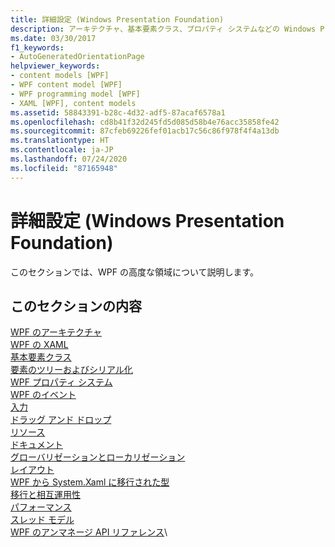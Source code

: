 ```yaml
---
title: 詳細設定 (Windows Presentation Foundation)
description: アーキテクチャ、基本要素クラス、プロパティ システムなどの Windows Presentation Foundation の高度なトピックについて説明します。
ms.date: 03/30/2017
f1_keywords:
- AutoGeneratedOrientationPage
helpviewer_keywords:
- content models [WPF]
- WPF content model [WPF]
- WPF programming model [WPF]
- XAML [WPF], content models
ms.assetid: 58843391-b28c-4d32-adf5-87acaf6578a1
ms.openlocfilehash: cd8b41f32d245fd5d085d58b4e76acc35858fe42
ms.sourcegitcommit: 87cfeb69226fef01acb17c56c86f978f4f4a13db
ms.translationtype: HT
ms.contentlocale: ja-JP
ms.lasthandoff: 07/24/2020
ms.locfileid: "87165948"
---
```

# <a name="advanced-windows-presentation-foundation"></a>詳細設定 (Windows Presentation Foundation)

このセクションでは、WPF の高度な領域について説明します。

## <a name="in-this-section"></a>このセクションの内容

[WPF のアーキテクチャ](wpf-architecture.md)\
[WPF の XAML](xaml-in-wpf.md)\
[基本要素クラス](base-elements.md)\
[要素のツリーおよびシリアル化](element-tree-and-serialization.md)\
[WPF プロパティ システム](properties-wpf.md)\
[WPF のイベント](events-wpf.md)\
[入力](input-wpf.md)\
[ドラッグ アンド ドロップ](drag-and-drop.md)\
[リソース](resources-wpf.md)\
[ドキュメント](documents.md)\
[グローバリゼーションとローカリゼーション](globalization-and-localization.md)\
[レイアウト](layout.md)\
[WPF から System.Xaml に移行された型](types-migrated-from-wpf-to-system.md)\
[移行と相互運用性](migration-and-interoperability.md)\
[パフォーマンス](performance.md)\
[スレッド モデル](threading-model.md)\
[WPF のアンマネージ API リファレンス](wpf-unmanaged-api-reference.md)\
